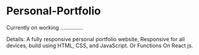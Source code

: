 # Personal-Portfolio


Currently on working ...............


Details: A fully responsive personal portfolio website, Responsive for all devices, build using HTML, CSS, and JavaScript. 
Or Functions On React js.
